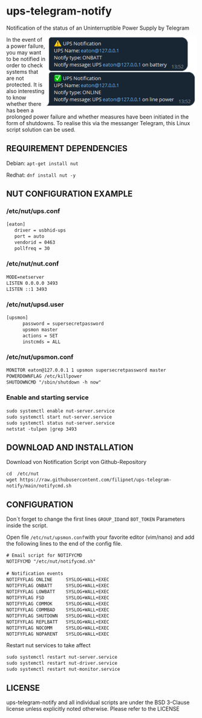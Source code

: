 # ups-telegram-notify
Notification of the status of an Uninterruptible Power Supply by Telegram

<img src="images\telegram-notification-example.png" alt="Telegram notification example" width="400" align="right"/>
In the event of a power failure, you may want to be notified in order to check systems that are not protected. It is also interesting to know whether there has been a prolonged power failure and whether measures have been initiated in the form of shutdowns. To realise this via the messanger Telegram, this Linux script solution can be used.

## REQUIREMENT DEPENDENCIES

Debian: ```apt-get install nut```

Redhat: ```dnf install nut -y```

## NUT CONFIGURATION EXAMPLE

### /etc/nut/ups.conf
```
[eaton]
   driver = usbhid-ups
   port = auto
   vendorid = 0463
   pollfreq = 30
```
### /etc/nut/nut.conf
```
MODE=netserver
LISTEN 0.0.0.0 3493
LISTEN ::1 3493
```
### /etc/nut/upsd.user
```
[upsmon]
      password = supersecretpassword
      upsmon master
      actions = SET
      instcmds = ALL
```
### /etc/nut/upsmon.conf
```
MONITOR eaton@127.0.0.1 1 upsmon supersecretpassword master
POWERDOWNFLAG /etc/killpower
SHUTDOWNCMD "/sbin/shutdown -h now"
```
### Enable and starting service
```
sudo systemctl enable nut-server.service
sudo systemctl start nut-server.service
sudo systemctl status nut-server.service
netstat -tulpen |grep 3493
```

## DOWNLOAD AND INSTALLATION 

Download von Notification Script von Github-Repository
```
cd  /etc/nut
wget https://raw.githubusercontent.com/filipnet/ups-telegram-notify/main/notifycmd.sh
```

## CONFIGURATION 

Don´t forget to change the first lines ```GROUP_ID```and ```BOT_TOKEN``` Parameters inside the script.

Open file ```/etc/nut/upsmon.conf```with your favorite editor (vim/nano) and add the following lines to the end of the config file.

```
# Email script for NOTIFYCMD
NOTIFYCMD "/etc/nut/notifycmd.sh"

# Notification events
NOTIFYFLAG ONLINE     SYSLOG+WALL+EXEC
NOTIFYFLAG ONBATT     SYSLOG+WALL+EXEC
NOTIFYFLAG LOWBATT    SYSLOG+WALL+EXEC
NOTIFYFLAG FSD        SYSLOG+WALL+EXEC
NOTIFYFLAG COMMOK     SYSLOG+WALL+EXEC
NOTIFYFLAG COMMBAD    SYSLOG+WALL+EXEC
NOTIFYFLAG SHUTDOWN   SYSLOG+WALL+EXEC
NOTIFYFLAG REPLBATT   SYSLOG+WALL+EXEC
NOTIFYFLAG NOCOMM     SYSLOG+WALL+EXEC
NOTIFYFLAG NOPARENT   SYSLOG+WALL+EXEC
```

Restart nut services to take affect
```
sudo systemctl restart nut-server.service
sudo systemctl restart nut-driver.service
sudo systemctl restart nut-monitor.service
```
## LICENSE 

ups-telegram-notify and all individual scripts are under the BSD 3-Clause license unless explicitly noted otherwise. Please refer to the LICENSE
